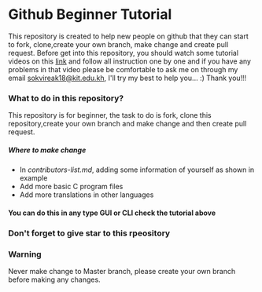 # Github Beginner Tutorial
This repository is created to help new people on github that they can start to fork, clone,create your own branch, make change and create pull request.
Before get into this repository, you should watch some tutorial videos on this  [link](https://egghead.io/lessons/javascript-introduction-to-github) and follow all instruction one by one and if you have any problems in that video please be comfortable to ask me on through my email sokvireak18@kit.edu.kh, I'll try my best to help you... :) Thank you!!!

### What to do in this repository?

This repository is for beginner, the task to do is fork, clone this repository,create your own branch and make change and then create pull request.

##### Where to make change

- In *contributors-list.md*, adding some information of yourself as shown in example
- Add more basic C program files
- Add more translations in other languages
#### You can do this in any type GUI or CLI check the tutorial above

### Don't forget to give star to this rpeository
### Warning
Never make change to Master branch, please create your own branch before making any changes.
